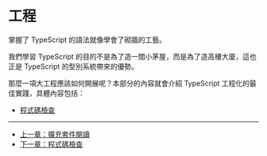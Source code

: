 # 工程

掌握了 TypeScript 的語法就像學會了砌牆的工藝。

我們學習 TypeScript 的目的不是為了造一間小茅屋，而是為了造高樓大廈，這也正是 TypeScript 的型別系統帶來的優勢。

那麼一項大工程應該如何開展呢？本部分的內容就會介紹 TypeScript 工程化的最佳實踐，具體內容包括：

- [程式碼檢查](lint.md)

---

- [上一章：擴充套件閱讀](../advanced/further-reading.md)
- [下一章：程式碼檢查](lint.md)
